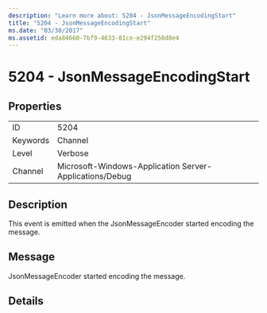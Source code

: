 ```yaml
---
description: "Learn more about: 5204 - JsonMessageEncodingStart"
title: "5204 - JsonMessageEncodingStart"
ms.date: "03/30/2017"
ms.assetid: eda84660-7bf9-4633-81ce-e294f258d8e4
---
```

# 5204 - JsonMessageEncodingStart

## Properties  
  
|||  
|-|-|  
|ID|5204|  
|Keywords|Channel|  
|Level|Verbose|  
|Channel|Microsoft-Windows-Application Server-Applications/Debug|  
  
## Description  

 This event is emitted when the JsonMessageEncoder started encoding the message.  
  
## Message  

 JsonMessageEncoder started encoding the message.  
  
## Details
